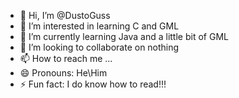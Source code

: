 - 👋 Hi, I’m @DustoGuss
- 👀 I’m interested in learning C and GML
- 🌱 I’m currently learning Java and a little bit of GML
- 💞️ I’m looking to collaborate on nothing
- 📫 How to reach me ...
- 😄 Pronouns: He\Him
- ⚡ Fun fact: I do know how to read!!!

<!---
DustoGuss/DustoGuss is a ✨ special ✨ repository because its `README.md` (this file) appears on your GitHub profile.
You can click the Preview link to take a look at your changes.
--->
